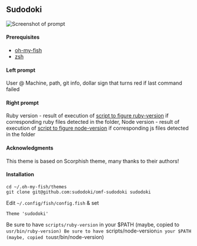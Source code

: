 ## Sudodoki

![Screenshot of prompt](http://sudodoki.github.io/sudodoki-public-assets/omf-sudodoki/Screenshot.png)

#### Prerequisites
+ [oh-my-fish](https://github.com/oh-my-fish/oh-my-fish)
+ [zsh](http://www.zsh.org/)

#### Left prompt
User @ Machine, path, git info, dollar sign that turns red if last command failed

#### Right prompt
Ruby version - result of execution of [script to figure ruby-version](scripts/ruby-version) if corresponding ruby files detected in the folder, Node version - result of execution of [script to figure node-version](scripts/node-version) if corresponding js files detected in the folder

#### Acknowledgments
This theme is based on Scorphish theme, many thanks to their authors!

#### Installation
```
cd ~/.oh-my-fish/themes
git clone git@github.com:sudodoki/omf-sudodoki sudodoki
```
Edit `~/.config/fish/config.fish` & set
```
Theme 'sudodoki'
```
Be sure to have `scripts/ruby-version` in your $PATH (maybe, copied to `usr/bin/ruby-version)
Be sure to have `scripts/node-version` in your $PATH (maybe, copied to `usr/bin/node-version)